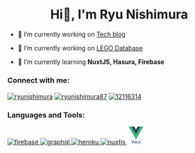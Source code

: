 <h1 align="center">Hi👋, I'm Ryu Nishimura</h1>

- 🔭 I’m currently working on [Tech blog](https://nishimura.club)

- 👯 I’m currently working on [LEGO Database](https://legosearch.app)

- 🌱 I’m currently learning **NuxtJS, Hasura, Firebase**


<h3 align="left">Connect with me:</h3>
<p align="left">
<a href="https://dev.to/ryunishimura" target="blank"><img align="center" src="https://cdn.jsdelivr.net/npm/simple-icons@3.0.1/icons/dev-dot-to.svg" alt="ryunishimura" height="30" width="40" /></a>
<a href="https://twitter.com/ryunishimura87" target="blank"><img align="center" src="https://cdn.jsdelivr.net/npm/simple-icons@3.0.1/icons/twitter.svg" alt="ryunishimura87" height="30" width="40" /></a>
<a href="https://stackoverflow.com/users/12116314" target="blank"><img align="center" src="https://cdn.jsdelivr.net/npm/simple-icons@3.0.1/icons/stackoverflow.svg" alt="12116314" height="30" width="40" /></a>
</p>

<h3 align="left">Languages and Tools:</h3>
<p align="left"> <a href="https://firebase.google.com/" target="_blank"> <img src="https://www.vectorlogo.zone/logos/firebase/firebase-icon.svg" alt="firebase" width="40" height="40"/> </a> <a href="https://graphql.org" target="_blank"> <img src="https://www.vectorlogo.zone/logos/graphql/graphql-icon.svg" alt="graphql" width="40" height="40"/> </a> <a href="https://heroku.com" target="_blank"> <img src="https://www.vectorlogo.zone/logos/heroku/heroku-icon.svg" alt="heroku" width="40" height="40"/> </a> <a href="https://nuxtjs.org/" target="_blank"> <img src="https://www.vectorlogo.zone/logos/nuxtjs/nuxtjs-icon.svg" alt="nuxtjs" width="40" height="40"/> </a> <a href="https://vuejs.org/" target="_blank"> <img src="https://raw.githubusercontent.com/devicons/devicon/master/icons/vuejs/vuejs-original-wordmark.svg" alt="vuejs" width="40" height="40"/> </a> </p>
